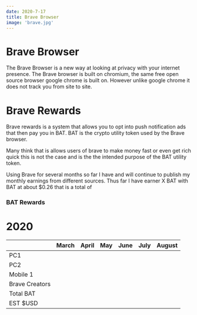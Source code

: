 ```yaml
---
date: 2020-7-17
title: Brave Browser
image: 'brave.jpg'
---
```


# Brave Browser
The Brave Browser is a new way at looking at privacy with your internet presence. The Brave browser is built on chromium, the same free open source browser google chrome is built on. However unlike google chrome it does not track you from site to site. 

# Brave Rewards
Brave rewards is a system that allows you to opt into push notification ads that then pay you in BAT. BAT is the crypto utility token used by the Brave browser.

Many think that is allows users of brave to make money fast or even get rich quick this is not the case and is the the intended purpose of the BAT utility token.

Using Brave for several months so far I have and will continue to publish my monthly earnings from different sources. Thus far I have earner X BAT with BAT at about $0.26 that is a total of 


### BAT Rewards

# 2020
| |March             |April       |May   |June       |July|August|
|-|------------------|------------|------|-----------|--- |------|
|PC1||||||
|PC2||||||
|Mobile 1||||||
|Brave Creators||||||
|Total BAT|||||
|EST $USD|||||


<!--stackedit_data:
eyJoaXN0b3J5IjpbLTE5Mjg4OTExMl19
-->